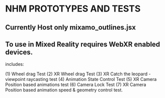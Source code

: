# NHM PROTOTYPES AND TESTS

## Currently Host only mixamo_outlines.jsx

## To use in Mixed Reality requires WebXR enabled devices.

includes:

(1) Wheel drag Test
(2) XR Wheel drag Test
(3) XR Catch the leopard - viewpoint raycasting test
(4) Animation State Control Test
(5) XR Camera Position based animations test 
(6) Camera Lock Test
(7) XR Camera Position based animation speed & geometry control test.
